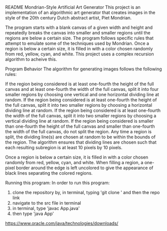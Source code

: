 README
Mondrian-Style Artificial Art Generator
This project is an implementation of an algorithmic art generator that creates images in the style of the 20th century Dutch abstract artist, Piet Mondrian.

The program starts with a blank canvas of a given width and height and repeatedly breaks the canvas into smaller and smaller regions until the regions are below a certain size. The program follows specific rules that attempt to emulate some of the techniques used by Mondrian. Once a region is below a certain size, it is filled in with a color chosen randomly from red, yellow, cyan, and white. This project uses a complex recursion algorithm to acheive this.

Program Behavior
The algorithm for generating images follows the following rules:

If the region being considered is at least one-fourth the height of the full canvas and at least one-fourth the width of the full canvas, split it into four smaller regions by choosing one vertical and one horizontal dividing line at random.
If the region being considered is at least one-fourth the height of the full canvas, split it into two smaller regions by choosing a horizontal dividing line at random.
If the region being considered is at least one-fourth the width of the full canvas, split it into two smaller regions by choosing a vertical dividing line at random.
If the region being considered is smaller than one-fourth the height of the full canvas and smaller than one-fourth the width of the full canvas, do not split the region.
Any time a region is split, the dividing line(s) are chosen at random to be within the bounds of the region. The algorithm ensures that dividing lines are chosen such that each resulting subregion is at least 10 pixels by 10 pixels.

Once a region is below a certain size, it is filled in with a color chosen randomly from red, yellow, cyan, and white. When filling a region, a one-pixel border around the edge is left uncolored to give the appearance of black lines separating the colored regions.

Running this program:
In order to run this program:
1. clone the repository by, in terminal, typing 'git clone ' and then the repo link
2. navigate to the src file in terminal 
3. in terminal, type 'javac App.java'
4. then type 'java App'

https://www.oracle.com/java/technologies/downloads/
